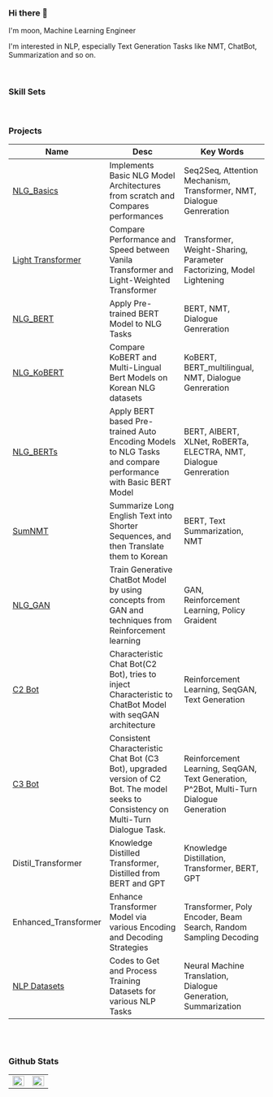 ### Hi there 👋
I'm moon, Machine Learning Engineer

I'm interested in NLP, especially Text Generation Tasks like NMT, ChatBot, Summarization and so on.

<br>

### Skill Sets



<br>



### Projects
| **Name** | **Desc** | **Key Words** |
|------|------|--------|
| [NLG_Basics](https://github.com/moon23k/NLG_Basics) | Implements Basic NLG Model Architectures from scratch and Compares performances | Seq2Seq, Attention Mechanism, Transformer, NMT, Dialogue Genreration |
| [Light Transformer](https://github.com/moon23k/Light_Transformer) | Compare Performance and Speed between Vanila Transformer and Light-Weighted Transformer | Transformer, Weight-Sharing, Parameter Factorizing, Model Lightening |
| [NLG_BERT](https://github.com/moon23k/NMT_Bert) | Apply Pre-trained BERT Model to NLG Tasks | BERT, NMT, Dialogue Genreration |
| [NLG_KoBERT](https://github.com/moon23k/NMT_KoBERT) | Compare KoBERT and Multi-Lingual Bert Models on Korean NLG datasets | KoBERT, BERT_multilingual, NMT, Dialogue Genreration |
| [NLG_BERTs](https://github.com/moon23k/NMT_Bert) | Apply BERT based Pre-trained Auto Encoding Models to NLG Tasks and compare performance with Basic BERT Model | BERT, AlBERT, XLNet, RoBERTa, ELECTRA, NMT, Dialogue Genreration |
| [SumNMT](https://github.com/moon23k/SumNMT) | Summarize Long English Text into Shorter Sequences, and then Translate them to Korean | BERT, Text Summarization, NMT |
| [NLG_GAN](https://github.com/moon23k/seqGAN) | Train Generative ChatBot Model by using concepts from GAN and techniques from Reinforcement learning | GAN, Reinforcement Learning, Policy Graident |
| [C2 Bot](https://github.com/moon23k/C2_Bot) | Characteristic Chat Bot(C2 Bot), tries to inject Characteristic to ChatBot Model with seqGAN architecture | Reinforcement Learning, SeqGAN, Text Generation |
| [C3 Bot](https://github.com/moon23k/C3_Bot) | Consistent Characteristic Chat Bot (C3 Bot), upgraded version of C2 Bot. The model seeks to Consistency on Multi-Turn Dialogue Task. | Reinforcement Learning, SeqGAN, Text Generation, P^2Bot, Multi-Turn Dialogue Generation |
| Distil_Transformer | Knowledge Distilled Transformer, Distilled from BERT and GPT | Knowledge Distillation, Transformer, BERT, GPT |
| Enhanced_Transformer | Enhance Transformer Model via various Encoding and Decoding Strategies | Transformer, Poly Encoder, Beam Search, Random Sampling Decoding |
| [NLP Datasets](https://github.com/moon23k/NLP_datasets) | Codes to Get and Process Training Datasets for various NLP Tasks | Neural Machine Translation, Dialogue Generation, Summarization |

<br>


<br>

### Github Stats  
<table><tr><td valign="top" width="50%">

<img src="https://github-readme-stats.vercel.app/api?username=moon23k&show_icons=true&count_private=true&hide_border=true" align="left" style="width: 100%" />

</td><td valign="top" width="50%">
  
<img src="https://github-readme-stats.vercel.app/api/top-langs/?username=moon23k&hide_border=true&layout=compact" align="left" style="width: 100%" />

</td></tr></table>  
